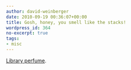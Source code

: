 ```yaml
---
author: david-weinberger
date: 2010-09-19 00:36:07+00:00
title: Gosh, honey, you smell like the stacks!
wordpress_id: 364
no-excerpt: true
tags:
- misc
---
```


[Library perfume](http://www.cbihateperfume.com/in-the-library.html).
